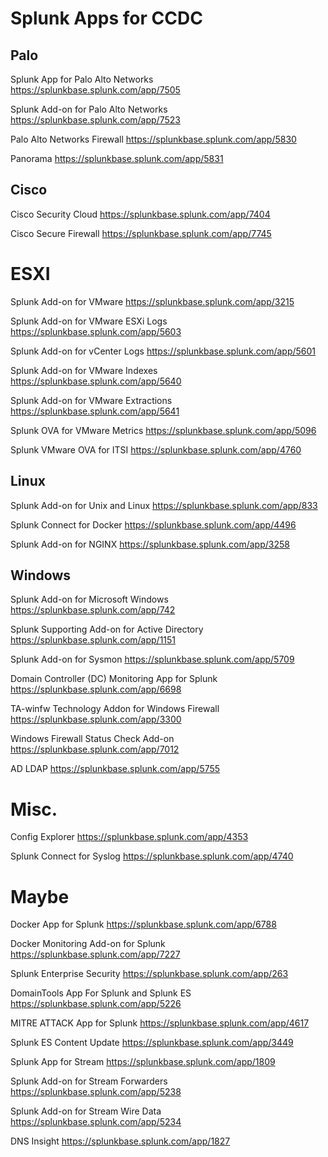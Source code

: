 # Splunk Apps for CCDC


## Palo
  Splunk App for Palo Alto Networks
  https://splunkbase.splunk.com/app/7505

  Splunk Add-on for Palo Alto Networks
  https://splunkbase.splunk.com/app/7523

  Palo Alto Networks Firewall
  https://splunkbase.splunk.com/app/5830

  Panorama
  https://splunkbase.splunk.com/app/5831

## Cisco
  Cisco Security Cloud
  https://splunkbase.splunk.com/app/7404

  Cisco Secure Firewall
  https://splunkbase.splunk.com/app/7745


# ESXI
  Splunk Add-on for VMware
  https://splunkbase.splunk.com/app/3215

  Splunk Add-on for VMware ESXi Logs
  https://splunkbase.splunk.com/app/5603

  Splunk Add-on for vCenter Logs
  https://splunkbase.splunk.com/app/5601

  Splunk Add-on for VMware Indexes
  https://splunkbase.splunk.com/app/5640

  Splunk Add-on for VMware Extractions
  https://splunkbase.splunk.com/app/5641

  Splunk OVA for VMware Metrics
  https://splunkbase.splunk.com/app/5096
  
  Splunk VMware OVA for ITSI
  https://splunkbase.splunk.com/app/4760

## Linux
  Splunk Add-on for Unix and Linux
  https://splunkbase.splunk.com/app/833

  Splunk Connect for Docker
  https://splunkbase.splunk.com/app/4496

  Splunk Add-on for NGINX
  https://splunkbase.splunk.com/app/3258

## Windows
  Splunk Add-on for Microsoft Windows
  https://splunkbase.splunk.com/app/742

  Splunk Supporting Add-on for Active Directory
  https://splunkbase.splunk.com/app/1151

  Splunk Add-on for Sysmon
  https://splunkbase.splunk.com/app/5709

  Domain Controller (DC) Monitoring App for Splunk
  https://splunkbase.splunk.com/app/6698

  TA-winfw Technology Addon for Windows Firewall
  https://splunkbase.splunk.com/app/3300
  
  Windows Firewall Status Check Add-on
  https://splunkbase.splunk.com/app/7012

  AD LDAP
  https://splunkbase.splunk.com/app/5755

# Misc.
  Config Explorer
  https://splunkbase.splunk.com/app/4353

  Splunk Connect for Syslog
  https://splunkbase.splunk.com/app/4740

# Maybe
  Docker App for Splunk
  https://splunkbase.splunk.com/app/6788

  Docker Monitoring Add-on for Splunk
  https://splunkbase.splunk.com/app/7227

  Splunk Enterprise Security
  https://splunkbase.splunk.com/app/263


  DomainTools App For Splunk and Splunk ES
  https://splunkbase.splunk.com/app/5226

  MITRE ATTACK App for Splunk
  https://splunkbase.splunk.com/app/4617

  Splunk ES Content Update
  https://splunkbase.splunk.com/app/3449

  Splunk App for Stream
  https://splunkbase.splunk.com/app/1809

  Splunk Add-on for Stream Forwarders
  https://splunkbase.splunk.com/app/5238
  
  Splunk Add-on for Stream Wire Data
  https://splunkbase.splunk.com/app/5234

  DNS Insight
  https://splunkbase.splunk.com/app/1827
